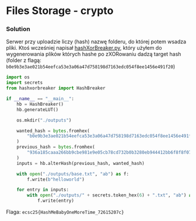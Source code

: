 # Files Storage - crypto

### Solution

Serwer przy uploadzie liczy (hash) nazwę folderu, do której potem wsadza pliki. Ktoś wcześniej napisał [hashXorBreaker.py](github.com/malt3/sha256-xor-collisions/blob/master/hashXorBreaker.py), który użyłem do wygenerowania plików których hashe po zXORowaniu dadzą target hash (folder z flagą: `b0e9b3e3ae021b54eefca53e3a06a47d758198d7163edc054f8ee1456e491f20`)

```python
import os
import secrets
from hashxorbreaker import HashBreaker

if __name__ == "__main__":
    hb = HashBreaker()
    hb.generateLUT()

    os.mkdir("./outputs")

    wanted_hash = bytes.fromhex(
        "b0e9b3e3ae021b54eefca53e3a06a47d758198d7163edc054f8ee1456e491f20"
    )
    previous_hash = bytes.fromhex(
        "936a185caaa266bb9cbe981e9e05cb78cd732b0b3280eb944412bb6f8f8f07af"
    )
    inputs = hb.alterHash(previous_hash, wanted_hash)

    with open("./outputs/base.txt", "ab") as f:
        f.write(b"helloworld")

    for entry in inputs:
        with open("./outputs/" + secrets.token_hex(6) + ".txt", "ab") as f:
            f.write(entry)

```

Flaga: `ecsc25{HashMeBabyOneMoreTime_72615207c}`